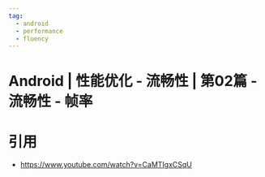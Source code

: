```yaml
---
tag:
  - android
  - performance
  - fluency
---
```


# Android | 性能优化 - 流畅性 | 第02篇 - 流畅性 - 帧率


# 引用

- https://www.youtube.com/watch?v=CaMTIgxCSqU